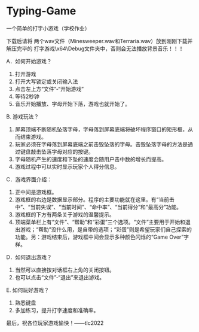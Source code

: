 # Typing-Game
一个简单的打字小游戏（学校作业）

下载后请将 两个wav文件（Minesweeper.wav和Terraria.wav）放到刚刚下载并解压完毕的 打字游戏\x64\Debug文件夹中，否则会无法播放背景音乐！！！

A．如何开始游戏？
1.	打开游戏
2.	打开大写锁定或关闭输入法
3.	点击左上方“文件”-“开始游戏”
4.	等待2秒钟
5.	音乐开始播放、字母开始下落，游戏也就开始了。

B. 游戏玩法？
1.	屏幕顶端不断随机坠落字母，字母落到屏幕底端将破坏程序窗口的矩形框，从而结束游戏。
2.	玩家必须在字母落到屏幕底端之前击毁坠落的字母。击毁坠落字母的方法是通过键盘敲击坠落字母对应的按键。
3.	字母随机产生的速度和下坠的速度会随用户击中数的增长而提高。
4.	游戏过程中可以实时显示玩家个人得分信息。

C．游戏界面介绍：
1.	正中间是游戏框。
2.	游戏框的右边是数据显示部分。程序的主要功能就在这里。有“当前击中”、“当前失误”、“当前时间”、“命中率”、“当前得分”和“最高分”功能。
3.	游戏框的下方有两条关于游戏的温馨提示。
4.	顶端菜单栏上有“文件”、“帮助”和“彩蛋”三个选项。“文件”主要用于开始和退出游戏；“帮助”没什么用，是自带的选项；“彩蛋”则是希望玩家们自己探索的功能。另：游戏结束后，游戏框中间会显示多种颜色闪烁的“Game Over”字样。

D．如何退出游戏？
1.	当然可以直接按对话框右上角的关闭按钮。
2.	也可以点击“文件”-“退出”来退出游戏。

E. 如何玩好游戏？
1.	熟悉键盘
2.	多加练习，提升打字速度和准确率。

最后，祝各位玩家游戏愉快！——tlc2022

